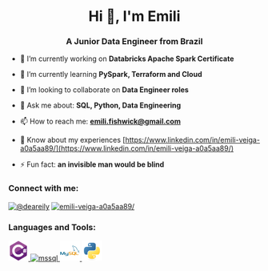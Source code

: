 <h1 align="center">Hi 👋, I'm Emili</h1>
<h3 align="center">A Junior Data Engineer from Brazil</h3>

- 🔭 I’m currently working on **Databricks Apache Spark Certificate**

- 🌱 I’m currently learning **PySpark, Terraform and Cloud**

- 👯 I’m looking to collaborate on **Data Engineer roles**

- 💬 Ask me about: **SQL, Python, Data Engineering**

- 📫 How to reach me: **emili.fishwick@gmail.com**

- 📄 Know about my experiences [https://www.linkedin.com/in/emili-veiga-a0a5aa89/](https://www.linkedin.com/in/emili-veiga-a0a5aa89/)

- ⚡ Fun fact: **an invisible man would be blind**

<h3 align="left">Connect with me:</h3>
<p align="left">
<a href="https://twitter.com/@deareily" target="blank"><img align="center" src="https://raw.githubusercontent.com/rahuldkjain/github-profile-readme-generator/master/src/images/icons/Social/twitter.svg" alt="@deareily" height="30" width="40" /></a>
<a href="https://linkedin.com/in/emili-veiga-a0a5aa89/" target="blank"><img align="center" src="https://raw.githubusercontent.com/rahuldkjain/github-profile-readme-generator/master/src/images/icons/Social/linked-in-alt.svg" alt="emili-veiga-a0a5aa89/" height="30" width="40" /></a>
</p>

<h3 align="left">Languages and Tools:</h3>
<p align="left"> <a href="https://www.w3schools.com/cs/" target="_blank" rel="noreferrer"> <img src="https://raw.githubusercontent.com/devicons/devicon/master/icons/csharp/csharp-original.svg" alt="csharp" width="40" height="40"/> </a> <a href="https://www.microsoft.com/en-us/sql-server" target="_blank" rel="noreferrer"> <img src="https://www.svgrepo.com/show/303229/microsoft-sql-server-logo.svg" alt="mssql" width="40" height="40"/> </a> <a href="https://www.mysql.com/" target="_blank" rel="noreferrer"> <img src="https://raw.githubusercontent.com/devicons/devicon/master/icons/mysql/mysql-original-wordmark.svg" alt="mysql" width="40" height="40"/> </a> <a href="https://www.python.org" target="_blank" rel="noreferrer"> <img src="https://raw.githubusercontent.com/devicons/devicon/master/icons/python/python-original.svg" alt="python" width="40" height="40"/> </a>
 
<!---
- 👋 Hi, I’m Emili but you can call me @Eldov as well
- 👀 I’m interested in Data Science and AI
- 🌱 I’m currently learning PySpark and Airflow
- 💞️ I’m looking to collaborate on Business Analysis and Data Projects
- 📫 How to reach me: My e-mail is emili.veig@gmail.com

Eldov/Eldov is a ✨ special ✨ repository because its `README.md` (this file) appears on your GitHub profile.
You can click the Preview link to take a look at your changes.
--->
